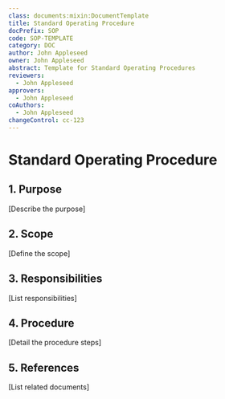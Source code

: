 ```yaml
---
class: documents:mixin:DocumentTemplate
title: Standard Operating Procedure
docPrefix: SOP
code: SOP-TEMPLATE
category: DOC
author: John Appleseed
owner: John Appleseed
abstract: Template for Standard Operating Procedures
reviewers:
  - John Appleseed
approvers:
  - John Appleseed
coAuthors:
  - John Appleseed
changeControl: cc-123
---
```

# Standard Operating Procedure

## 1. Purpose
[Describe the purpose]

## 2. Scope
[Define the scope]

## 3. Responsibilities
[List responsibilities]

## 4. Procedure
[Detail the procedure steps]

## 5. References
[List related documents]
